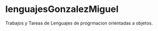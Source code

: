 lenguajesGonzalezMiguel
=======================

Trabajos y Tareas de Lenguajes de progrmacion orientadas a objetos.
